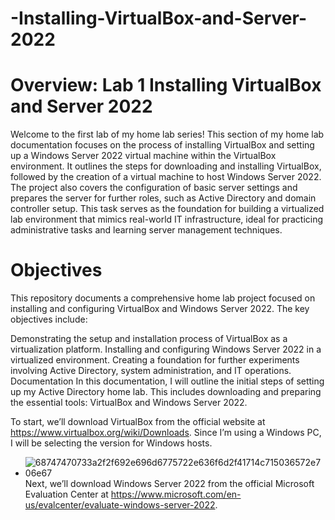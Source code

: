 # -Installing-VirtualBox-and-Server-2022
# Overview: Lab 1 Installing VirtualBox and Server 2022
Welcome to the first lab of my home lab series! This section of my home lab documentation focuses on the process of installing VirtualBox and setting up a Windows Server 2022 virtual machine within the VirtualBox environment. It outlines the steps for downloading and installing VirtualBox, followed by the creation of a virtual machine to host Windows Server 2022. The project also covers the configuration of basic server settings and prepares the server for further roles, such as Active Directory and domain controller setup. This task serves as the foundation for building a virtualized lab environment that mimics real-world IT infrastructure, ideal for practicing administrative tasks and learning server management techniques.

# Objectives
This repository documents a comprehensive home lab project focused on installing and configuring VirtualBox and Windows Server 2022. The key objectives include:

Demonstrating the setup and installation process of VirtualBox as a virtualization platform.
Installing and configuring Windows Server 2022 in a virtualized environment.
Creating a foundation for further experiments involving Active Directory, system administration, and IT operations.
Documentation
In this documentation, I will outline the initial steps of setting up my Active Directory home lab. This includes downloading and preparing the essential tools: VirtualBox and Windows Server 2022.

To start, we’ll download VirtualBox from the official website at https://www.virtualbox.org/wiki/Downloads. Since I’m using a Windows PC, I will be selecting the version for Windows hosts.

* ![68747470733a2f2f692e696d6775722e636f6d2f41714c715036572e706e67](https://github.com/user-attachments/assets/42888ba3-ec15-450e-aa3a-bc8e0fa63453)
Next, we’ll download Windows Server 2022 from the official Microsoft Evaluation Center at https://www.microsoft.com/en-us/evalcenter/evaluate-windows-server-2022.
